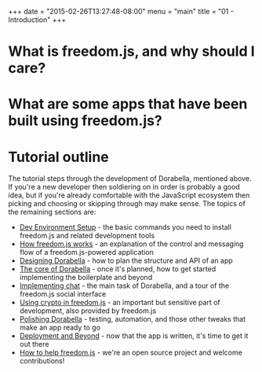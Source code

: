 +++
date = "2015-02-26T13:27:48-08:00"
menu = "main"
title = "01 - Introduction"
+++

# What is freedom.js, and why should I care?

# What are some apps that have been built using freedom.js?

# Tutorial outline
The tutorial steps through the development of Dorabella, mentioned
above. If you're a new developer then soldiering on in order is
probably a good idea, but if you're already comfortable with the
JavaScript ecosystem then picking and choosing or skipping through may
make sense. The topics of the remaining sections are:

- [Dev Environment Setup](../02devsetup) - the basic commands you need to install
  freedom.js and related development tools
- [How freedom.js works](../03howfreedomworks) - an explanation of the control and messaging
  flow of a freedom.js-powered application
- [Designing Dorabella](../04dorabelladesign) - how to plan the structure and API of an app
- [The core of Dorabella](../05dorabellacore) - once it's planned, how to get started
  implementing the boilerplate and beyond
- [Implementing chat](../06dorabellachat) - the main task of Dorabella, and a tour of the
  freedom.js social interface
- [Using crypto in freedom.js](../07dorabellacrypto) - an important but sensitive part of
  development, also provided by freedom.js
- [Polishing Dorabella](../08dorabellapolish) - testing, automation, and those other tweaks
  that make an app ready to go
- [Deployment and Beyond](../09deploymentandbeyond) - now that the app is written, it's time to
  get it out there
- [How to help freedom.js](../10howtohelpfreedom) - we're an open source project and welcome
  contributions!
